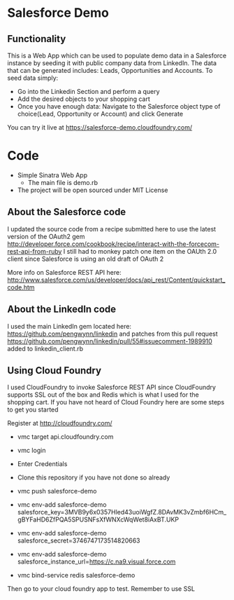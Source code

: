 # Salesforce Demo

## Functionality
This is a Web App which can be used to populate demo data in a Salesforce instance by seeding it with public company data from LinkedIn.
The data that can be generated includes: Leads, Opportunities and Accounts.
To seed data simply:

* Go into the Linkedin Section and perform a query
* Add the desired objects to your shopping cart
* Once you have enough data: Navigate to the Salesforce object type of choice(Lead, Opportunity or Account) and click Generate

You can try it live at https://salesforce-demo.cloudfoundry.com/

# Code
* Simple Sinatra Web App
    * The main file is demo.rb
* The project will be open sourced under MIT License

## About the Salesforce code
I updated the source code from a recipe submitted here to use the latest version of the OAuth2 gem
http://developer.force.com/cookbook/recipe/interact-with-the-forcecom-rest-api-from-ruby
I still had to monkey patch one item on the OAUth 2.0 client since Salesforce is using an old draft of OAuth 2

More info on Salesforce REST API here:
http://www.salesforce.com/us/developer/docs/api_rest/Content/quickstart_code.htm

## About the LinkedIn code
I used the main LinkedIn gem located here: https://github.com/pengwynn/linkedin and patches from this pull request
https://github.com/pengwynn/linkedin/pull/55#issuecomment-1989910 added to linkedin_client.rb

## Using Cloud Foundry
I used CloudFoundry to invoke Salesforce REST API since CloudFoundry supports SSL out of the box and Redis which is what I used for the shopping cart.
If you have not heard of Cloud Foundry here are some steps to get you started

Register at http://cloudfoundry.com/

* vmc target api.cloudfoundry.com
* vmc login
* Enter Credentials
* Clone this repository if you have not done so already

* vmc push salesforce-demo

* vmc env-add salesforce-demo salesforce_key=3MVB9y6x0357Hled43uoiWgfZ.8DAvMK3vZmbf6HCm_gBYFaHD6ZfPQA5SPUSNFsXfWNXcWqWet8iAxBT.UKP
* vmc env-add salesforce-demo salesforce_secret=3746747173514820663
* vmc env-add salesforce-demo salesforce_instance_url=https://c.na9.visual.force.com

* vmc bind-service redis salesforce-demo

Then go to your cloud foundry app to test. Remember to use SSL

